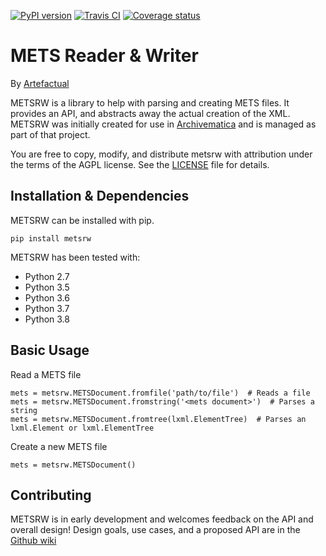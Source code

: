 [![PyPI version](https://badge.fury.io/py/metsrw.svg)](https://badge.fury.io/py/metsrw) [![Travis CI](https://travis-ci.org/artefactual-labs/mets-reader-writer.svg?branch=master)](https://travis-ci.org/artefactual-labs/mets-reader-writer) [![Coverage status](https://img.shields.io/coveralls/artefactual-labs/mets-reader-writer/master.svg)](https://coveralls.io/r/artefactual-labs/mets-reader-writer)

# METS Reader & Writer

By [Artefactual](https://www.artefactual.com/)

METSRW is a library to help with parsing and creating METS files.
It provides an API, and abstracts away the actual creation of the XML.
METSRW was initially created for use in [Archivematica](https://github.com/artefactual/archivematica/) and is managed as part of that project.

You are free to copy, modify, and distribute metsrw with attribution under the terms of the AGPL license.
See the [LICENSE](LICENSE) file for details.


## Installation & Dependencies

METSRW can be installed with pip.

`pip install metsrw`

METSRW has been tested with:

* Python 2.7
* Python 3.5
* Python 3.6
* Python 3.7
* Python 3.8

## Basic Usage

Read a METS file

    mets = metsrw.METSDocument.fromfile('path/to/file')  # Reads a file
    mets = metsrw.METSDocument.fromstring('<mets document>')  # Parses a string
    mets = metsrw.METSDocument.fromtree(lxml.ElementTree)  # Parses an lxml.Element or lxml.ElementTree

Create a new METS file

    mets = metsrw.METSDocument()


## Contributing

METSRW is in early development and welcomes feedback on the API and overall design!
Design goals, use cases, and a proposed API are in the [Github wiki](https://github.com/artefactual-labs/mets-reader-writer/wiki)
